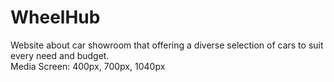 <h1>WheelHub</h1>
Website about car showroom that offering a diverse selection of cars to suit every need and budget. <br>
Media Screen: 400px, 700px, 1040px
